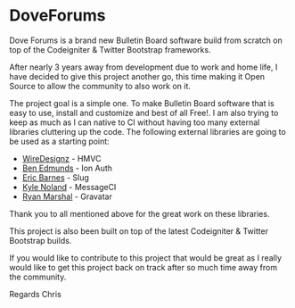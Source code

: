 # DoveForums

Dove Forums is a brand new Bulletin Board software build from scratch on top of the Codeigniter & Twitter Bootstrap frameworks.

After nearly 3 years away from development due to work and home life, I have decided to give this project another go, this time making it Open Source to allow the community to also work on it.

The project goal is a simple one.  To make Bulletin Board software that is easy to use, install and customize and best of all Free!.  I am also trying to keep as much as I can native to CI without having too many external libraries cluttering up the code.  The following external libraries are going to be used as a starting point:

- <a href="https://bitbucket.org/wiredesignz/codeigniter-modular-extensions-hmvc">WireDesignz</a> - HMVC 
- <a href="http://www.benedmunds.com">Ben Edmunds</a> - Ion Auth
- <a href="http://www.ericlbarnes.com">Eric Barnes</a> - Slug
- <a href="http://www.kylenoland.com">Kyle Noland</a> - MessageCI
- <a href="http://www.irealms.co.uk">Ryan Marshal<a/> - Gravatar

Thank you to all mentioned above for the great work on these libraries. 

This project is also been built on top of the latest Codeigniter & Twitter Bootstrap builds.  

If you would like to contribute to this project that would be great as I really would like to get this project back on track after so much time away from the community.

Regards
Chris
